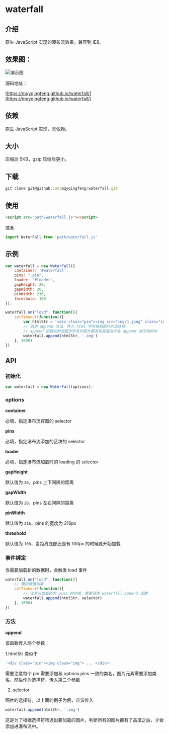 # waterfall

## 介绍

原生 JavaScript 实现的瀑布流效果，兼容到 IE8。

## 效果图：

![演示图](https://raw.githubusercontent.com/mqyqingfeng/waterfall/master/demonstration.gif)

源码地址：

[https://mqyqingfeng.github.io/waterfall/](https://mqyqingfeng.github.io/waterfall/)

## 依赖

原生 JavaScript 实现，无依赖。

## 大小

压缩后 5KB，gzip 压缩后更小。

## 下载

```js
git clone git@github.com:mqyqingfeng/waterfall.git
```

## 使用

```html
<script src="path/waterfall.js"></script>
```

或者

```js
import WaterFall from 'path/waterfall.js'
```

## 示例

```js
var waterfall = new WaterFall({
    container: '#waterfall',
    pins: ".pin",
    loader: '#loader',
    gapHeight: 20,
    gapWidth: 20,
    pinWidth: 216,
    threshold: 100
});

waterfall.on("load", function(){
    setTimeout(function(){
        var htmlStr = '<div class="pin"><img src="img/1.jpeg" class="img"><p class="description">文字</p></div>';
        // 调用 append 方法，传入 html 字符串和图片的选择符，
        // append 函数会检验是否所有的图片都具有高度后才会 append 进文档树中
        waterfall.append(htmlStr, '.img')
    }, 1000)
})
```

## API

### 初始化

```js
var waterfall = new WaterFall(options);
```

### options

**container**

必填，指定瀑布流容器的 selector

**pins**

必填，指定瀑布流添加的区块的 selector

**loader**

必填，指定瀑布流加载时的 loading 的 selector

**gapHeight**

默认值为 `20`，pins 上下间隔的距离

**gapWidth**

默认值为 `20`，pins 左右间隔的距离

**pinWidth**

默认值为 `216`，pins 的宽度为 216px

**threshold**

默认值为 `100`，当距离底部还是有 100px 的时候就开始加载

### 事件绑定

当需要加载新的数据时，会触发 load 事件

```js
waterfall.on("load", function(){
    // 模拟数据加载
    setTimeout(function(){
        // 注意当加载新的 pins 的时候，需要调用 waterfall.append 函数
        waterfall.append(htmlStr, selector)
    }, 1000)
})
```

### 方法

**append**

该函数传入两个参数：

1.htmlStr 类似于

```js
'<div class="pin"><img class="img"> ... </div>'
```

需要注意每个 pin 需要添加与 options.pins 一致的类名，图片元素需要添加类名，然后作为选择符，传入第二个参数

2. selector

图片的选择符，以上面的例子为例，应该传入

```js
waterfall.append(htmlStr, '.img')
```

这是为了根据选择符筛选出要加载的图片，判断所有的图片都有了高度之后，才会添加进瀑布流中。
